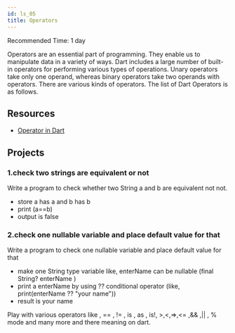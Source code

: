```yaml
---
id: ls_05
title: Operators
---
```


Recommended Time: 1 day

Operators are an essential part of programming. They enable us to manipulate data in a variety of ways.
Dart includes a large number of built-in operators for performing various types of operations. Unary operators take only one operand, whereas binary operators take two operands with operators. There are various kinds of operators. The list of Dart Operators is as follows.

## Resources

- [Operator in Dart](https://api.flutter.dev/flutter/dart-core/int/operator_bitwise_and.html)

## Projects

### 1.check two strings are equivalent or not

Write a program to check whether two String a and b are equivalent not not.

- store a has a and b has b
- print (a==b)
- output is false

### 2.check one nullable variable and place default value for that 

Write a program to check one nullable variable and place default value for that

- make one String type variable like, enterName can be nullable (final String? enterName )
- print a enterName by using ?? conditional operator (like, print(enterName ?? "your name"))
- result is your name

Play with various operators like , == , != , is , as , is!, >,<,=>,<= ,&& ,|| , % mode and many more and there meaning on dart.
